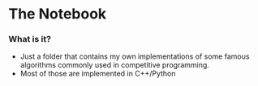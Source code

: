 # The Notebook

### What is it?
* Just a folder that contains my own implementations of some famous algorithms commonly used in competitive programming.
* Most of those are implemented in C++/Python
